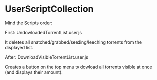 # UserScriptCollection

Mind the Scripts order:

First: UndowloadedTorrentList.user.js

It deletes all snatched/grabbed/seeding/leeching torrents from the displayed list.

After: DownloadVisibleTorrentList.user.js

Creates a button on the top menu to dowload all torrents visible at once (and displays their amount).
